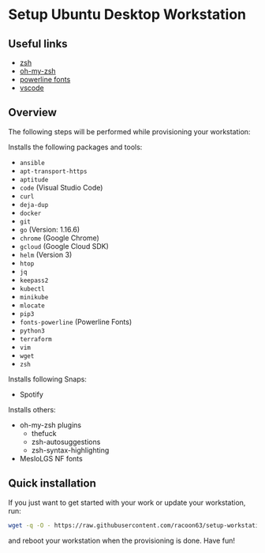 # Setup Ubuntu Desktop Workstation

## Useful links

* [zsh](https://github.com/ohmyzsh/ohmyzsh/wiki/Installing-ZSH)
* [oh-my-zsh](https://github.com/ohmyzsh/ohmyzsh)
* [powerline fonts](https://github.com/powerline/fonts)
* [vscode](https://github.com/racoon63/vscode)

## Overview

The following steps will be performed while provisioning your workstation:

Installs the following packages and tools:

* `ansible`
* `apt-transport-https`
* `aptitude`
* `code` (Visual Studio Code)
* `curl`
* `deja-dup`
* `docker`
* `git`
* `go` (Version: 1.16.6)
* `chrome` (Google Chrome)
* `gcloud` (Google Cloud SDK)
* `helm` (Version 3)
* `htop`
* `jq`
* `keepass2`
* `kubectl`
* `minikube`
* `mlocate`
* `pip3`
* `fonts-powerline` (Powerline Fonts)
* `python3`
* `terraform`
* `vim`
* `wget`
* `zsh`

Installs following Snaps:

* Spotify

Installs others:

* oh-my-zsh plugins
  * thefuck
  * zsh-autosuggestions
  * zsh-syntax-highlighting
* MesloLGS NF fonts

## Quick installation

If you just want to get started with your work or update your workstation, run:

```bash
wget -q -O - https://raw.githubusercontent.com/racoon63/setup-workstation/master/ubuntu/kde/install.sh | bash
```

and reboot your workstation when the provisioning is done. Have fun!
